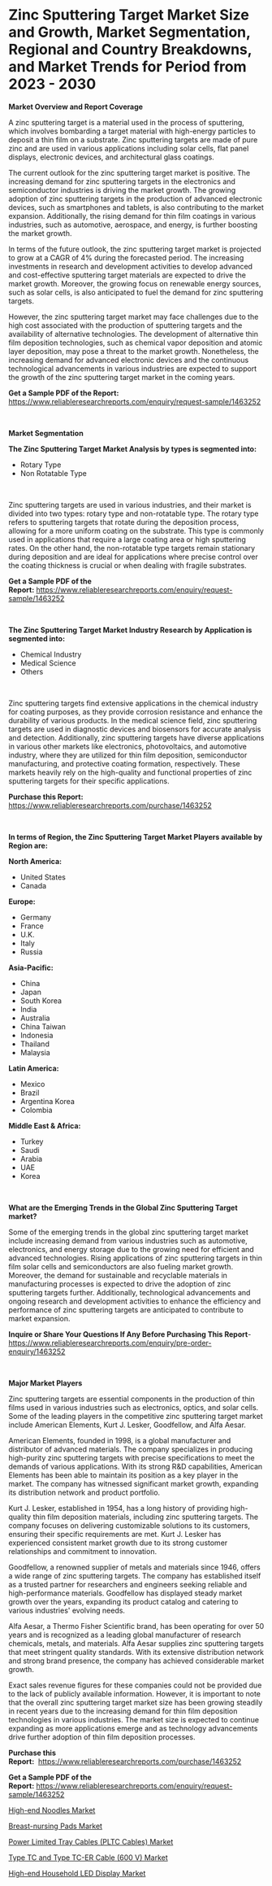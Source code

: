 <p><h1>Zinc Sputtering Target Market Size and Growth, Market Segmentation, Regional and Country Breakdowns, and Market Trends for Period from 2023 -  2030</h1></p><p><strong>Market Overview and Report Coverage</strong></p>
<p><p>A zinc sputtering target is a material used in the process of sputtering, which involves bombarding a target material with high-energy particles to deposit a thin film on a substrate. Zinc sputtering targets are made of pure zinc and are used in various applications including solar cells, flat panel displays, electronic devices, and architectural glass coatings.</p><p>The current outlook for the zinc sputtering target market is positive. The increasing demand for zinc sputtering targets in the electronics and semiconductor industries is driving the market growth. The growing adoption of zinc sputtering targets in the production of advanced electronic devices, such as smartphones and tablets, is also contributing to the market expansion. Additionally, the rising demand for thin film coatings in various industries, such as automotive, aerospace, and energy, is further boosting the market growth.</p><p>In terms of the future outlook, the zinc sputtering target market is projected to grow at a CAGR of 4% during the forecasted period. The increasing investments in research and development activities to develop advanced and cost-effective sputtering target materials are expected to drive the market growth. Moreover, the growing focus on renewable energy sources, such as solar cells, is also anticipated to fuel the demand for zinc sputtering targets.</p><p>However, the zinc sputtering target market may face challenges due to the high cost associated with the production of sputtering targets and the availability of alternative technologies. The development of alternative thin film deposition technologies, such as chemical vapor deposition and atomic layer deposition, may pose a threat to the market growth. Nonetheless, the increasing demand for advanced electronic devices and the continuous technological advancements in various industries are expected to support the growth of the zinc sputtering target market in the coming years.</p></p>
<p><strong>Get a Sample PDF of the Report:</strong> <a href="https://www.reliableresearchreports.com/enquiry/request-sample/1463252">https://www.reliableresearchreports.com/enquiry/request-sample/1463252</a></p>
<p>&nbsp;</p>
<p><strong>Market Segmentation</strong></p>
<p><strong>The Zinc Sputtering Target Market Analysis by types is segmented into:</strong></p>
<p><ul><li>Rotary Type</li><li>Non Rotatable Type</li></ul></p>
<p>&nbsp;</p>
<p><p>Zinc sputtering targets are used in various industries, and their market is divided into two types: rotary type and non-rotatable type. The rotary type refers to sputtering targets that rotate during the deposition process, allowing for a more uniform coating on the substrate. This type is commonly used in applications that require a large coating area or high sputtering rates. On the other hand, the non-rotatable type targets remain stationary during deposition and are ideal for applications where precise control over the coating thickness is crucial or when dealing with fragile substrates.</p></p>
<p><strong>Get a Sample PDF of the Report:</strong>&nbsp;<a href="https://www.reliableresearchreports.com/enquiry/request-sample/1463252">https://www.reliableresearchreports.com/enquiry/request-sample/1463252</a></p>
<p>&nbsp;</p>
<p><strong>The Zinc Sputtering Target Market Industry Research by Application is segmented into:</strong></p>
<p><ul><li>Chemical Industry</li><li>Medical Science</li><li>Others</li></ul></p>
<p>&nbsp;</p>
<p><p>Zinc sputtering targets find extensive applications in the chemical industry for coating purposes, as they provide corrosion resistance and enhance the durability of various products. In the medical science field, zinc sputtering targets are used in diagnostic devices and biosensors for accurate analysis and detection. Additionally, zinc sputtering targets have diverse applications in various other markets like electronics, photovoltaics, and automotive industry, where they are utilized for thin film deposition, semiconductor manufacturing, and protective coating formation, respectively. These markets heavily rely on the high-quality and functional properties of zinc sputtering targets for their specific applications.</p></p>
<p><strong>Purchase this Report:</strong>&nbsp; <a href="https://www.reliableresearchreports.com/purchase/1463252">https://www.reliableresearchreports.com/purchase/1463252</a></p>
<p>&nbsp;</p>
<p><strong>In terms of Region, the Zinc Sputtering Target Market Players available by Region are:</strong></p>
<p>
    <p> <strong> North America: </strong>
        <ul>
            <li>United States</li>
            <li>Canada</li>
        </ul>
        </p> 
    <p> <strong> Europe: </strong>
        <ul>
            <li>Germany</li>
            <li>France</li>
            <li>U.K.</li>
            <li>Italy</li>
            <li>Russia</li>
        </ul>
        </p> 
    <p> <strong> Asia-Pacific: </strong>
        <ul>
            <li>China</li>
            <li>Japan</li>
            <li>South Korea</li>
            <li>India</li>
            <li>Australia</li>
            <li>China Taiwan</li>
            <li>Indonesia</li>
            <li>Thailand</li>
            <li>Malaysia</li>
        </ul>
        </p> 
    <p> <strong> Latin America: </strong>
        <ul>
            <li>Mexico</li>
            <li>Brazil</li>
            <li>Argentina Korea</li>
            <li>Colombia</li>
        </ul>
        </p> 
    <p> <strong> Middle East & Africa: </strong>
        <ul>
            <li>Turkey</li>
            <li>Saudi</li>
            <li>Arabia</li>
            <li>UAE</li>
            <li>Korea</li>
        </ul>
    </p>
    </p>
<p>&nbsp;</p>
<p><strong>What are the Emerging Trends in the Global Zinc Sputtering Target market?</strong></p>
<p><p>Some of the emerging trends in the global zinc sputtering target market include increasing demand from various industries such as automotive, electronics, and energy storage due to the growing need for efficient and advanced technologies. Rising applications of zinc sputtering targets in thin film solar cells and semiconductors are also fueling market growth. Moreover, the demand for sustainable and recyclable materials in manufacturing processes is expected to drive the adoption of zinc sputtering targets further. Additionally, technological advancements and ongoing research and development activities to enhance the efficiency and performance of zinc sputtering targets are anticipated to contribute to market expansion.</p></p>
<p><strong>Inquire or Share Your Questions If Any Before Purchasing This Report</strong>- <a href="https://www.reliableresearchreports.com/enquiry/pre-order-enquiry/1463252">https://www.reliableresearchreports.com/enquiry/pre-order-enquiry/1463252</a></p>
<p>&nbsp;</p>
<p><strong>Major Market Players</strong></p>
<p><p>Zinc sputtering targets are essential components in the production of thin films used in various industries such as electronics, optics, and solar cells. Some of the leading players in the competitive zinc sputtering target market include American Elements, Kurt J. Lesker, Goodfellow, and Alfa Aesar.</p><p>American Elements, founded in 1998, is a global manufacturer and distributor of advanced materials. The company specializes in producing high-purity zinc sputtering targets with precise specifications to meet the demands of various applications. With its strong R&D capabilities, American Elements has been able to maintain its position as a key player in the market. The company has witnessed significant market growth, expanding its distribution network and product portfolio.</p><p>Kurt J. Lesker, established in 1954, has a long history of providing high-quality thin film deposition materials, including zinc sputtering targets. The company focuses on delivering customizable solutions to its customers, ensuring their specific requirements are met. Kurt J. Lesker has experienced consistent market growth due to its strong customer relationships and commitment to innovation.</p><p>Goodfellow, a renowned supplier of metals and materials since 1946, offers a wide range of zinc sputtering targets. The company has established itself as a trusted partner for researchers and engineers seeking reliable and high-performance materials. Goodfellow has displayed steady market growth over the years, expanding its product catalog and catering to various industries' evolving needs.</p><p>Alfa Aesar, a Thermo Fisher Scientific brand, has been operating for over 50 years and is recognized as a leading global manufacturer of research chemicals, metals, and materials. Alfa Aesar supplies zinc sputtering targets that meet stringent quality standards. With its extensive distribution network and strong brand presence, the company has achieved considerable market growth.</p><p>Exact sales revenue figures for these companies could not be provided due to the lack of publicly available information. However, it is important to note that the overall zinc sputtering target market size has been growing steadily in recent years due to the increasing demand for thin film deposition technologies in various industries. The market size is expected to continue expanding as more applications emerge and as technology advancements drive further adoption of thin film deposition processes.</p></p>
<p><strong>Purchase this Report:</strong>&nbsp;&nbsp;<a href="https://www.reliableresearchreports.com/purchase/1463252">https://www.reliableresearchreports.com/purchase/1463252</a></p>
<p></p>
<p><strong>Get a Sample PDF of the Report:</strong>&nbsp;<a href="https://www.reliableresearchreports.com/enquiry/request-sample/1463252">https://www.reliableresearchreports.com/enquiry/request-sample/1463252</a></p>
<p><p><a href="https://medium.com/@kevinbarnes75/analyzing-high-end-noodles-market-global-industry-perspective-and-forecast-2023-to-2030-d16e6a11656d">High-end Noodles Market</a></p><p><a href="https://medium.com/@the.strong.zer0/breast-nursing-pads-market-insights-into-market-cagr-market-trends-and-growth-strategies-29dc9eea0119">Breast-nursing Pads Market</a></p><p><a href="https://medium.com/@altcoinartist/power-limited-tray-cables-pltc-cables-market-focuses-on-market-share-size-and-projected-forecast-ae774a774a52">Power Limited Tray Cables (PLTC Cables) Market</a></p><p><a href="https://medium.com/@miningmaster/decoding-type-tc-and-type-tc-er-cable-600-v-market-metrics-market-share-trends-and-growth-53ad94f8c765">Type TC and Type TC-ER Cable (600 V) Market</a></p><p><a href="https://medium.com/@jhonwin654/high-end-household-led-display-market-exploring-market-share-market-trends-and-future-growth-a57fa12c6e0c">High-end Household LED Display Market</a></p></p>